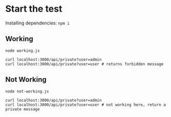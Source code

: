 # Start the test

Installing dependencies:
`
npm i
`
## Working

``` node working.js ```

```
curl localhost:3000/api/private?user=admin
curl localhost:3000/api/private?user=user # returns forbidden message
```
## Not Working
``` node not-working.js ```


```
curl localhost:3000/api/private?user=admin
curl localhost:3000/api/private?user=user # not working here, return a private message
```
